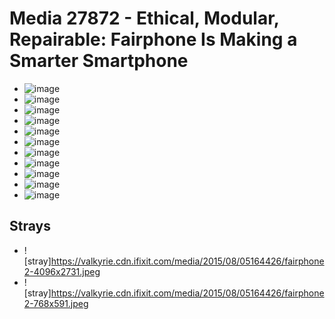 # Media 27872 - Ethical, Modular, Repairable: Fairphone Is Making a Smarter Smartphone

- ![image](https://valkyrie.cdn.ifixit.com/media/2015/08/05164426/fairphone2-scaled.jpeg)
- ![image](https://valkyrie.cdn.ifixit.com/media/2015/08/05164426/fairphone2-150x150.jpeg)
- ![image](https://valkyrie.cdn.ifixit.com/media/2015/08/05164426/fairphone2-1536x1024.jpeg)
- ![image](https://valkyrie.cdn.ifixit.com/media/2015/08/05164426/fairphone2-2048x1365.jpeg)
- ![image](https://valkyrie.cdn.ifixit.com/media/2015/08/05164426/fairphone2-1350x900.jpeg)
- ![image](https://valkyrie.cdn.ifixit.com/media/2015/08/05164426/fairphone2-300x200.jpeg)
- ![image](https://valkyrie.cdn.ifixit.com/media/2015/08/05164426/fairphone2-600x400.jpeg)
- ![image](https://valkyrie.cdn.ifixit.com/media/2015/08/05164426/fairphone2-1200x800.jpeg)
- ![image](https://valkyrie.cdn.ifixit.com/media/2015/08/05164426/fairphone2-768x512.jpeg)
- ![image](https://valkyrie.cdn.ifixit.com/media/2015/08/05164426/fairphone2-324x216.jpeg)
- ![image](https://valkyrie.cdn.ifixit.com/media/2015/08/05164426/fairphone2-450x300.jpeg)

## Strays
- ![stray]https://valkyrie.cdn.ifixit.com/media/2015/08/05164426/fairphone2-4096x2731.jpeg
- ![stray]https://valkyrie.cdn.ifixit.com/media/2015/08/05164426/fairphone2-768x591.jpeg